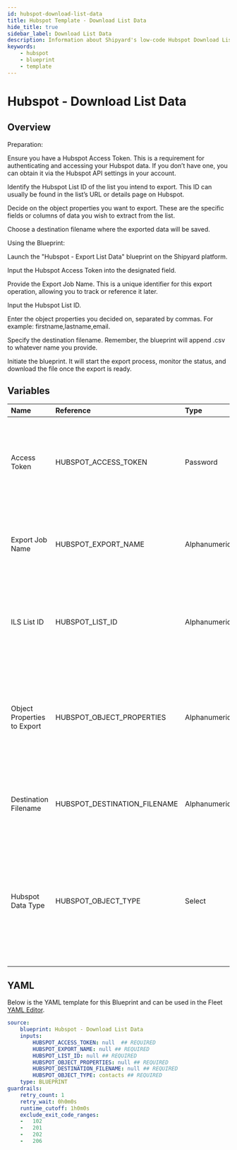 ```yaml
---
id: hubspot-download-list-data
title: Hubspot Template - Download List Data
hide_title: true
sidebar_label: Download List Data
description: Information about Shipyard's low-code Hubspot Download List Data blueprint. Exports specified Hubspot list data based on given object properties and saves it to a designated file 
keywords:
    - hubspot
    - blueprint
    - template
---
```


# Hubspot - Download List Data

## Overview
Preparation:

Ensure you have a Hubspot Access Token. This is a requirement for authenticating and accessing your Hubspot data. If you don’t have one, you can obtain it via the Hubspot API settings in your account.

Identify the Hubspot List ID of the list you intend to export. This ID can usually be found in the list’s URL or details page on Hubspot.

Decide on the object properties you want to export. These are the specific fields or columns of data you wish to extract from the list.

Choose a destination filename where the exported data will be saved.

Using the Blueprint:

Launch the "Hubspot - Export List Data" blueprint on the Shipyard platform.

Input the Hubspot Access Token into the designated field.

Provide the Export Job Name. This is a unique identifier for this export operation, allowing you to track or reference it later.

Input the Hubspot List ID.

Enter the object properties you decided on, separated by commas. For example: firstname,lastname,email.

Specify the destination filename. Remember, the blueprint will append .csv to whatever name you provide.

Initiate the blueprint. It will start the export process, monitor the status, and download the file once the export is ready.

## Variables

| Name | Reference | Type | Required | Default | Options | Description |
|:-----|:----------|:-----|:---------|:--------|:--------|:------------|
| Access Token | HUBSPOT_ACCESS_TOKEN  | Password |:white_check_mark: | - | - | Token for authenticating with Hubspot. This ensures secure access to the Hubspot account for exporting data. |
| Export Job Name | HUBSPOT_EXPORT_NAME  | Alphanumeric |:white_check_mark: | - | - | A unique name to identify the export job. Useful for referencing and tracking the job later. |
| ILS List ID | HUBSPOT_LIST_ID  | Alphanumeric |:white_check_mark: | - | - | The unique ID of the Hubspot list you wish to export. Ensure the list exists in your Hubspot account. |
| Object Properties to Export | HUBSPOT_OBJECT_PROPERTIES  | Alphanumeric |:heavy_minus_sign: | - | - | Comma-separated list of object properties from the Hubspot list that you want to export. Ensure these properties exist for the specified list. |
| Destination Filename | HUBSPOT_DESTINATION_FILENAME  | Alphanumeric |:white_check_mark: | - | - | The desired filename for the exported data. The file will be saved with a .csv extension. |
| Hubspot Data Type | HUBSPOT_OBJECT_TYPE  | Select |:white_check_mark: | `contacts` | Contacts: `contacts`<br></br><br></br>Companies: `companies`<br></br><br></br>Deals: `deals`<br></br><br></br> | Select which data object is that is included in the list. |


## YAML
Below is the YAML template for this Blueprint and can be used in the Fleet [YAML Editor](../../reference/fleets/yaml-editor.md).
```yaml
source:
    blueprint: Hubspot - Download List Data
    inputs:
        HUBSPOT_ACCESS_TOKEN: null  ## REQUIRED
        HUBSPOT_EXPORT_NAME: null ## REQUIRED
        HUBSPOT_LIST_ID: null ## REQUIRED
        HUBSPOT_OBJECT_PROPERTIES: null ## REQUIRED
        HUBSPOT_DESTINATION_FILENAME: null ## REQUIRED
        HUBSPOT_OBJECT_TYPE: contacts ## REQUIRED
    type: BLUEPRINT
guardrails:
    retry_count: 1
    retry_wait: 0h0m0s
    runtime_cutoff: 1h0m0s
    exclude_exit_code_ranges:
    -   102
    -   201
    -   202
    -   206

```